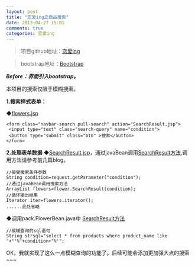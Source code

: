 ```yaml
---
layout: post
title: "恋爱ing之商品搜索"
date: 2013-04-27 15:01
comments: true
categories: 恋爱ing
---
```

>项目github地址：[恋爱ing ](https://github.com/dinglixiang/Shopping)

>bootstrap地址：[Bootstrap](http://xiemin.me/bootstrap-2.3.0/)

***Before：界面引入bootstrap。***

本项目的搜索仅限于模糊搜索。

**1.搜索样式表单：**

◆[flowers.jsp](https://github.com/dinglixiang/Shopping/blob/master/web/flowers.jsp)

    <form class="navbar-search pull-search" action="SearchResult.jsp">                                              
     <input type="text" class="search-query" name="condition">
     <button type="submit" class="btn" >搜索</button>
    </form>

**2.处理表单数据**
◆[SearchResult.jsp](https://github.com/dinglixiang/Shopping/blob/master/web/SearchResult.jsp)，通过javaBean调用[SearchResult方法](https://github.com/dinglixiang/Shopping/blob/master/src/java/pack/FlowerBean.java),调用方法请参考前几篇blog。

    //接受搜索条件参数
    String condition=request.getParameter("condition");
    //通过javaBean调用搜索方法
    ArrayList flowers=flower.SearchResult(condition);
    //循环输出结果
    Iterator iter=flowers.iterator();
    ......此处省略

◆调用pack.FlowerBean.java中
[SearchResult方法](https://github.com/dinglixiang/Shopping/blob/master/src/java/pack/FlowerBean.java)

    //模糊查询的sql语句
    String strsql="select * from products where product_name like "+"'%"+condition+"%'";

OK，我就实现了这么一点模糊查询的功能了。后续可能会添加更加强大点的搜索~~~
